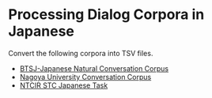 # Processing Dialog Corpora in Japanese

Convert the following corpora into TSV files.

- [BTSJ-Japanese Natural Conversation Corpus](https://ninjal-usamilab.info/lab/btsj_corpus/)
- [Nagoya University Conversation Corpus](https://mmsrv.ninjal.ac.jp/nucc/nucc.html)
- [NTCIR STC Japanese Task](http://ntcir12.noahlab.com.hk/japanese/stc-jpn.htm)
